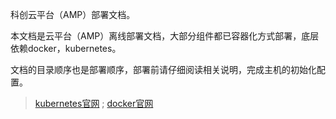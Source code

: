 科创云平台（AMP）部署文档。

本文档是云平台（AMP）离线部署文档，大部分组件都已容器化方式部署，底层依赖docker，kubernetes。

文档的目录顺序也是部署顺序，部署前请仔细阅读相关说明，完成主机的初始化配置。

> [kubernetes官网](https://kubernetes.io/) ;  [docker官网](https://www.docker.com/)



